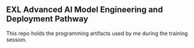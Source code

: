  ## EXL Advanced AI Model Engineering and Deployment Pathway

 This repo holds the programming artifacts used by me during the training session. 

